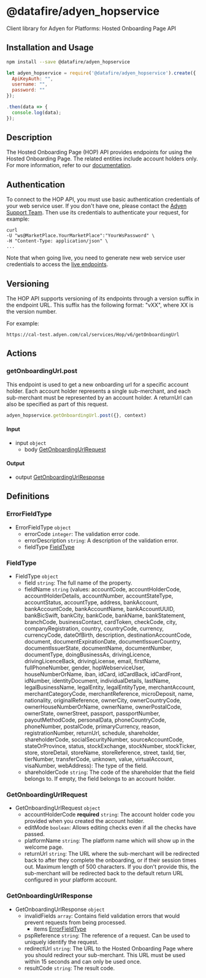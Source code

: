 # @datafire/adyen_hopservice

Client library for Adyen for Platforms: Hosted Onboarding Page API

## Installation and Usage
```bash
npm install --save @datafire/adyen_hopservice
```
```js
let adyen_hopservice = require('@datafire/adyen_hopservice').create({
  ApiKeyAuth: "",
  username: "",
  password: ""
});

.then(data => {
  console.log(data);
});
```

## Description

The Hosted Onboarding Page (HOP) API provides endpoints for using the Hosted Onboarding Page. The related entities include account holders only. 
For more information, refer to our [documentation](https://docs.adyen.com/platforms/onboarding-and-verification/hosted-onboarding-page).
## Authentication
To connect to the HOP API, you must use basic authentication credentials of your web service user. If you don't have one, please contact the [Adyen Support Team](https://support.adyen.com/hc/en-us/requests/new). Then use its credentials to authenticate your request, for example:

```
curl
-U "ws@MarketPlace.YourMarketPlace":"YourWsPassword" \
-H "Content-Type: application/json" \
...
```
Note that when going live, you need to generate new web service user credentials to access the [live endpoints](https://docs.adyen.com/development-resources/live-endpoints).

## Versioning
The HOP API supports versioning of its endpoints through a version suffix in the endpoint URL. This suffix has the following format: "vXX", where XX is the version number.

For example:
```
https://cal-test.adyen.com/cal/services/Hop/v6/getOnboardingUrl
```

## Actions

### getOnboardingUrl.post
This endpoint is used to get a new onboarding url for a specific account holder. Each account holder represents a single sub-merchant, and each sub-merchant must be represented by an account holder. A returnUrl can also be specified as part of this request.


```js
adyen_hopservice.getOnboardingUrl.post({}, context)
```

#### Input
* input `object`
  * body [GetOnboardingUrlRequest](#getonboardingurlrequest)

#### Output
* output [GetOnboardingUrlResponse](#getonboardingurlresponse)



## Definitions

### ErrorFieldType
* ErrorFieldType `object`
  * errorCode `integer`: The validation error code.
  * errorDescription `string`: A description of the validation error.
  * fieldType [FieldType](#fieldtype)

### FieldType
* FieldType `object`
  * field `string`: The full name of the property.
  * fieldName `string` (values: accountCode, accountHolderCode, accountHolderDetails, accountNumber, accountStateType, accountStatus, accountType, address, bankAccount, bankAccountCode, bankAccountName, bankAccountUUID, bankBicSwift, bankCity, bankCode, bankName, bankStatement, branchCode, businessContact, cardToken, checkCode, city, companyRegistration, country, countryCode, currency, currencyCode, dateOfBirth, description, destinationAccountCode, document, documentExpirationDate, documentIssuerCountry, documentIssuerState, documentName, documentNumber, documentType, doingBusinessAs, drivingLicence, drivingLicenceBack, drivingLicense, email, firstName, fullPhoneNumber, gender, hopWebserviceUser, houseNumberOrName, iban, idCard, idCardBack, idCardFront, idNumber, identityDocument, individualDetails, lastName, legalBusinessName, legalEntity, legalEntityType, merchantAccount, merchantCategoryCode, merchantReference, microDeposit, name, nationality, originalReference, ownerCity, ownerCountryCode, ownerHouseNumberOrName, ownerName, ownerPostalCode, ownerState, ownerStreet, passport, passportNumber, payoutMethodCode, personalData, phoneCountryCode, phoneNumber, postalCode, primaryCurrency, reason, registrationNumber, returnUrl, schedule, shareholder, shareholderCode, socialSecurityNumber, sourceAccountCode, stateOrProvince, status, stockExchange, stockNumber, stockTicker, store, storeDetail, storeName, storeReference, street, taxId, tier, tierNumber, transferCode, unknown, value, virtualAccount, visaNumber, webAddress): The type of the field.
  * shareholderCode `string`: The code of the shareholder that the field belongs to. If empty, the field belongs to an account holder.

### GetOnboardingUrlRequest
* GetOnboardingUrlRequest `object`
  * accountHolderCode **required** `string`: The account holder code you provided when you created the account holder.
  * editMode `boolean`: Allows editing checks even if all the checks have passed.
  * platformName `string`: The platform name which will show up in the welcome page.
  * returnUrl `string`: The URL where the sub-merchant will be redirected back to after they complete the onboarding, or if their session times out. Maximum length of 500 characters. If you don't provide this, the sub-merchant will be redirected back to the default return URL configured in your platform account.

### GetOnboardingUrlResponse
* GetOnboardingUrlResponse `object`
  * invalidFields `array`: Contains field validation errors that would prevent requests from being processed.
    * items [ErrorFieldType](#errorfieldtype)
  * pspReference `string`: The reference of a request. Can be used to uniquely identify the request.
  * redirectUrl `string`: The URL to the Hosted Onboarding Page where you should redirect your sub-merchant. This URL must be used within 15 seconds and can only be used once.
  * resultCode `string`: The result code.


